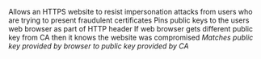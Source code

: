 Allows an HTTPS website to resist impersonation attacks from users who are trying to present fraudulent certificates
Pins public keys to the users web browser as part of HTTP header
If web browser gets different public key from CA then it knows the website was compromised 
*Matches public key provided by browser to public key provided by CA*